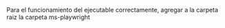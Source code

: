 Para el funcionamiento del ejecutable correctamente, agregar a la carpeta raiz la carpeta ms-playwright
